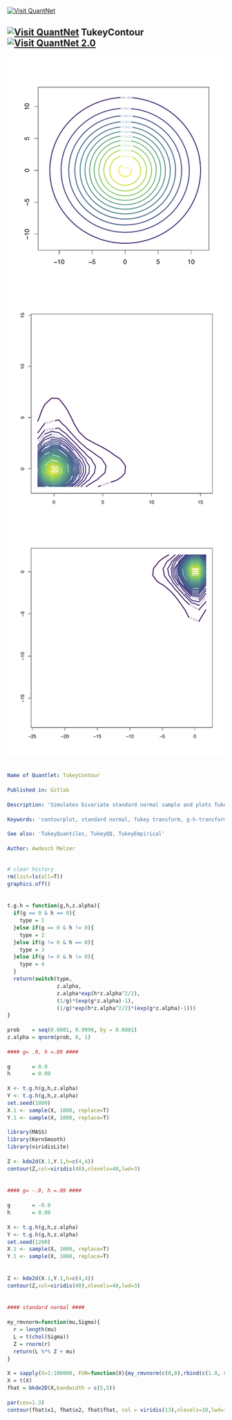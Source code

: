 [<img src="https://github.com/QuantLet/Styleguide-and-FAQ/blob/master/pictures/banner.png" width="888" alt="Visit QuantNet">](http://quantlet.de/)

## [<img src="https://github.com/QuantLet/Styleguide-and-FAQ/blob/master/pictures/banner.png" width="888" alt="Visit QuantNet">](http://quantlet.de/) **TukeyContour** [<img src="https://github.com/QuantLet/Styleguide-and-FAQ/blob/master/pictures/QN2.png" width="60" alt="Visit QuantNet 2.0">](http://quantlet.de/)



![Picture1](TukeyContour_00.png)
![Picture2](TukeyContour_01.png)
![Picture3](TukeyContour_02.png)


```yaml

Name of Quantlet: TukeyContour

Published in: Gitlab

Description: 'Simulates bivariate standard normal sample and plots Tukey transformations with different g and h as contourplot.'

Keywords: 'contourplot, standard normal, Tukey transform, g-h-transform, transformation'

See also: 'TukeyQuantiles, TukeyQQ, TukeyEmpirical'

Author: Awdesch Melzer
```


```R

# clear history
rm(list=ls(all=T))
graphics.off()


t.g.h = function(g,h,z.alpha){
  if(g == 0 & h == 0){
    type = 1
  }else if(g == 0 & h != 0){
    type = 2
  }else if(g != 0 & h == 0){
    type = 3
  }else if(g != 0 & h != 0){
    type = 4
  }
  return(switch(type,
                z.alpha,
                z.alpha*exp(h*z.alpha^2/2),
                (1/g)*(exp(g*z.alpha)-1),
                (1/g)*exp(h*z.alpha^2/2)*(exp(g*z.alpha)-1)))
}

prob    = seq(0.0001, 0.9999, by = 0.0001)
z.alpha = qnorm(prob, 0, 1)

#### g= .9, h =.09 ####

g       = 0.9
h       = 0.09

X <- t.g.h(g,h,z.alpha)
Y <- t.g.h(g,h,z.alpha)
set.seed(1000)
X.1 <- sample(X, 1000, replace=T)
Y.1 <- sample(X, 1000, replace=T)

library(MASS)
library(KernSmooth)
library(viridisLite)

Z <- kde2d(X.1,Y.1,h=c(4,4))
contour(Z,col=viridis(40),nlevels=40,lwd=3)


#### g= -.9, h =.09 ####

g       = -0.9
h       = 0.09

X <- t.g.h(g,h,z.alpha)
Y <- t.g.h(g,h,z.alpha)
set.seed(1200)
X.1 <- sample(X, 1000, replace=T)
Y.1 <- sample(X, 1000, replace=T)


Z <- kde2d(X.1,Y.1,h=c(4,4))
contour(Z,col=viridis(40),nlevels=40,lwd=3)


#### standard normal ####

my_rmvnorm=function(mu,Sigma){
  r = length(mu)
  L = t(chol(Sigma)) 
  Z = rnorm(r)
  return(L %*% Z + mu)
}

X = sapply(X=1:100000, FUN=function(X){my_rmvnorm(c(0,0),rbind(c(1.0, 0),c(0,1.0)))},simplify=T)
X = t(X)
fhat = bkde2D(X,bandwidth = c(5,5))

par(cex=1.3)
contour(fhat$x1, fhat$x2, fhat$fhat, col = viridis(13),nlevels=10,lwd=3)
```
